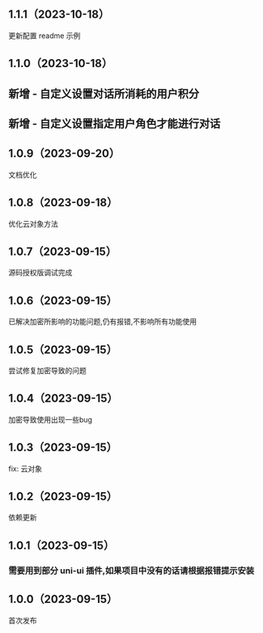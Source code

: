 ## 1.1.1（2023-10-18）
更新配置 readme 示例
## 1.1.0（2023-10-18）
## 新增 - 自定义设置对话所消耗的用户积分
## 新增 - 自定义设置指定用户角色才能进行对话
## 1.0.9（2023-09-20）
文档优化
## 1.0.8（2023-09-18）
优化云对象方法
## 1.0.7（2023-09-15）
源码授权版调试完成
## 1.0.6（2023-09-15）
已解决加密所影响的功能问题,仍有报错,不影响所有功能使用
## 1.0.5（2023-09-15）
尝试修复加密导致的问题
## 1.0.4（2023-09-15）
加密导致使用出现一些bug
## 1.0.3（2023-09-15）
fix: 云对象
## 1.0.2（2023-09-15）
依赖更新
## 1.0.1（2023-09-15）
### 需要用到部分 uni-ui 插件,如果项目中没有的话请根据报错提示安装
## 1.0.0（2023-09-15）
首次发布
